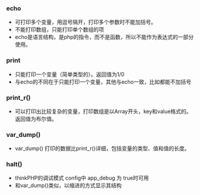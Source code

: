 
### echo
- 可打印多个变量，用逗号隔开，打印多个参数时不能加括号。
- 不能打印数组，只能打印单个数组的项
- echo是语言结构，是php的指令，而不是函数，所以不能作为表达式的一部分使用。

### print
- 只能打印一个变量（简单类型的）。返回值为1/0
- 与echo的不同在于只能打印一个变量，其他与echo一致，比如都能不加括号

### print_r()
- 可以打印出比较复杂的变量，打印数组是以Array开头，key和value格式的。返回值为布尔值。

### var_dump()
- var_dump() 打印的数据比print_r()详细，包括变量的类型、值和值的长度。

### halt()
- thinkPHP的调试模式 config中 app_debug 为 true时可用
- 和var_dump()类似，以缩进的方式显示其结构